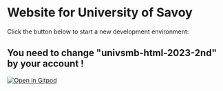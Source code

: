 # Website for University of Savoy

Click the button below to start a new development environment:

## You need to change "univsmb-html-2023-2nd" by your account !

[![Open in Gitpod](https://gitpod.io/button/open-in-gitpod.svg)](https://gitpod.io/#https://github.com/yohdenn/univsmb-html-2023-2nd)
